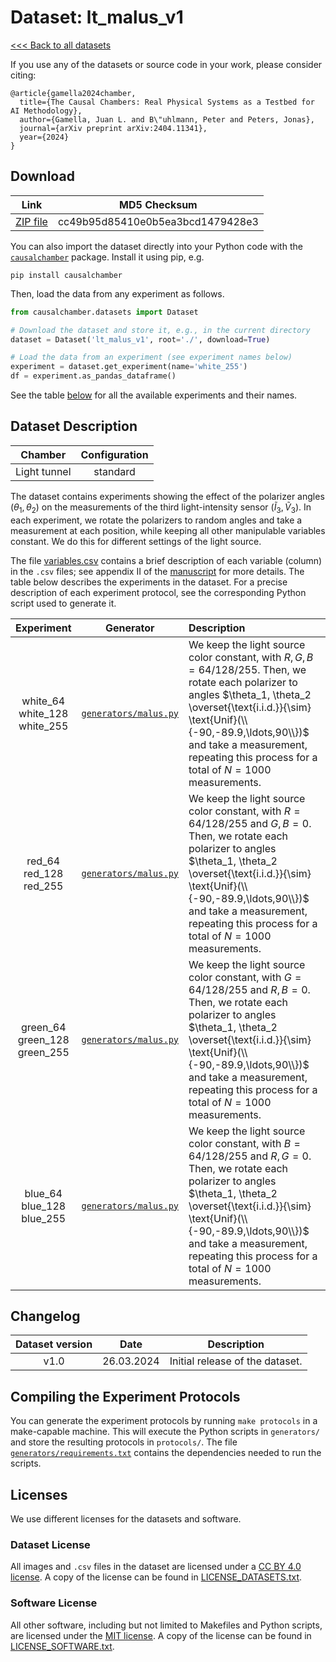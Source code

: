 # Dataset: lt\_malus\_v1

[<<< Back to all datasets](https://github.com/juangamella/causal-chamber)

If you use any of the datasets or source code in your work, please consider citing:

```
@article{gamella2024chamber,
  title={The Causal Chambers: Real Physical Systems as a Testbed for AI Methodology},
  author={Gamella, Juan L. and B\"uhlmann, Peter and Peters, Jonas},
  journal={arXiv preprint arXiv:2404.11341},
  year={2024}
}
```

## Download

| Link     | MD5 Checksum                     |
|:--------:|:--------------------------------:|
| [ZIP file](https://causalchamber.s3.eu-central-1.amazonaws.com/downloadables/lt_malus_v1.zip) | cc49b95d85410e0b5ea3bcd1479428e3 |

You can also import the dataset directly into your Python code with the [`causalchamber`](https://pypi.org/project/causalchamber/) package. Install it using pip, e.g.

```
pip install causalchamber
```

Then, load the data from any experiment as follows.

```python
from causalchamber.datasets import Dataset

# Download the dataset and store it, e.g., in the current directory
dataset = Dataset('lt_malus_v1', root='./', download=True)

# Load the data from an experiment (see experiment names below)
experiment = dataset.get_experiment(name='white_255')
df = experiment.as_pandas_dataframe()
```

See the table [below](#dataset-description) for all the available experiments and their names.

## Dataset Description

| Chamber      | Configuration |
|:------------:|:-------------:|
| Light tunnel | standard      |

The dataset contains experiments showing the effect of the polarizer angles ($\theta_1, \theta_2$) on the measurements of the third light-intensity sensor ($\tilde{I}_3, \tilde{V}_3$). In each experiment, we rotate the polarizers to random angles and take a measurement at each position, while keeping all other manipulable variables constant. We do this for different settings of the light source.

The file [variables.csv](variables.csv) contains a brief description of each variable (column) in the `.csv` files; see appendix II of the [manuscript](https://arxiv.org/pdf/2404.11341.pdf) for more details. The table below describes the experiments in the dataset. For a precise description of each experiment protocol, see the corresponding Python script used to generate it.

| Experiment | Generator | Description |
|:----------------------:|:---------:|:------------|
|   white\_64<br>white\_128<br>white\_255  | [`generators/malus.py`](generators/malus.py) | We keep the light source color constant, with $R,G,B=64/128/255$. Then, we rotate each polarizer to angles $\theta_1, \theta_2 \overset{\text{i.i.d.}}{\sim} \text{Unif}(\\{-90,-89.9,\ldots,90\\})$ and take a measurement, repeating this process for a total of $N=1000$ measurements. |
|   red\_64<br>red\_128<br>red\_255  | [`generators/malus.py`](generators/malus.py) | We keep the light source color constant, with $R=64/128/255$ and $G,B=0$. Then, we rotate each polarizer to angles $\theta_1, \theta_2 \overset{\text{i.i.d.}}{\sim} \text{Unif}(\\{-90,-89.9,\ldots,90\\})$ and take a measurement, repeating this process for a total of $N=1000$ measurements. |
|   green\_64<br>green\_128<br>green\_255  | [`generators/malus.py`](generators/malus.py) | We keep the light source color constant, with $G=64/128/255$ and $R,B=0$. Then, we rotate each polarizer to angles $\theta_1, \theta_2 \overset{\text{i.i.d.}}{\sim} \text{Unif}(\\{-90,-89.9,\ldots,90\\})$ and take a measurement, repeating this process for a total of $N=1000$ measurements. |
|   blue\_64<br>blue\_128<br>blue\_255  | [`generators/malus.py`](generators/malus.py) | We keep the light source color constant, with $B=64/128/255$ and $R,G=0$. Then, we rotate each polarizer to angles $\theta_1, \theta_2 \overset{\text{i.i.d.}}{\sim} \text{Unif}(\\{-90,-89.9,\ldots,90\\})$ and take a measurement, repeating this process for a total of $N=1000$ measurements. |


## Changelog

| Dataset version | Date       | Description                     |
|:---------------:|:----------:|:-------------------------------:|
| v1.0            | 26.03.2024 | Initial release of the dataset. |

## Compiling the Experiment Protocols

You can generate the experiment protocols by running `make protocols` in a make-capable machine. This will execute the Python scripts in `generators/` and store the resulting protocols in `protocols/`. The file [`generators/requirements.txt`](generators/requirements.txt) contains the dependencies needed to run the scripts.


## Licenses

We use different licenses for the datasets and software.

### Dataset License

All images and `.csv` files in the dataset are licensed under a [CC BY 4.0 license](https://creativecommons.org/licenses/by/4.0/). A copy of the license can be found in [LICENSE_DATASETS.txt](LICENSE_DATASETS.txt).

### Software License

All other software, including but not limited to Makefiles and Python scripts, are licensed under the [MIT license](https://opensource.org/license/mit/). A copy of the license can be found in [LICENSE_SOFTWARE.txt](LICENSE_SOFTWARE.txt).

